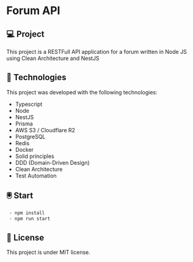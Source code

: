 # Forum API

## 💻 Project

This project is a RESTFull API application for a forum written in Node JS using Clean Architecture and NestJS

## 🚀 Technologies

This project was developed with the following technologies:

- Typescript
- Node
- NestJS
- Prisma
- AWS S3 / Cloudflare R2
- PostgreSQL
- Redis
- Docker
- Solid principles
- DDD (Domain-Driven Design)
- Clean Architecture
- Test Automation


## 🖲️ Start
```sh
 - npm install
 - npm run start
```

## 📝 License

This project is under MIT license.

